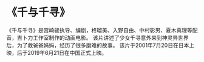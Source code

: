 # 《千与千寻》

  《千与千寻》是宫崎骏执导、编剧，柊瑠美、入野自由、中村彰男、夏木真理等配音，吉卜力工作室制作的动画电影。
  该片讲述了少女千寻意外来到神灵异世界后，为了救爸爸妈妈，经历了很多磨难的故事。
  该片于2001年7月20日在日本上映，后于2019年6月21日在中国正式上映。
